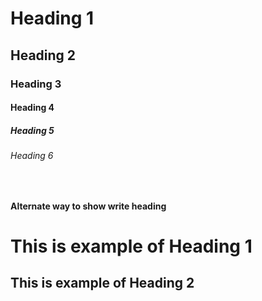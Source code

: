 # Heading 1
## Heading 2
### Heading 3
#### Heading 4
##### Heading 5
###### Heading 6

<br>

__Alternate way to show write heading__

This is example of Heading 1
============================= 

This is example of Heading 2
----------------------------   

